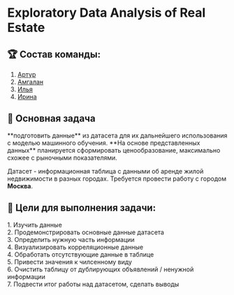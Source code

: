 <h1> Exploratory Data Analysis of Real Estate </h1>

<h2>🏆 Состав команды: </h2>

1. [Артур](https://github.com/articarti)
2. [Амгалан](https://github.com/Amgalan077)
3. [Илья](https://github.com/Teeryinc)
4. [Ирина](https://github.com/Irraris)

<h2>🎯 Основная задача </h2>
**подготовить данные** из датасета для их дальнейшего использования с моделью машинного обучения. **На основе представленных данных** планируется сформировать ценообразование, максимально схожее с рыночными показателями.

Датасет - информационная таблица с данными об аренде жилой недвижимости в разных городах. Требуется провести работу с городом **Москва**.


<h2>📝 Цели для выполнения задачи:</h2>
1. Изучить данные<br/>
2. Продемонстрировать основные данные датасета<br/>
3. Определить нужную часть информации<br/>
4. Визуализировать корреляционные данные<br/>
4. Обработать отсутствующие данные в таблице<br/>
5. Привести значения к чилсенному виду<br/>
6. Очистить таблицу от дублирующих объявлений / ненужной информации<br/>
7. Подвести итог работы над датасетом, сделать выводы<br/>
